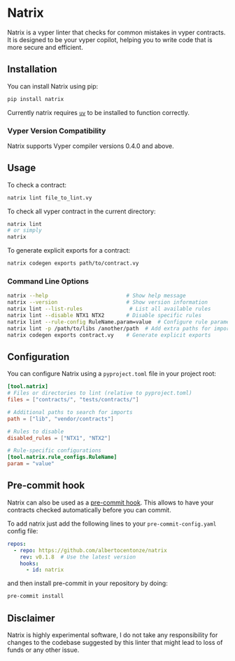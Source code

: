 # Natrix

Natrix is a vyper linter that checks for common mistakes in vyper contracts. It is designed to be your vyper copilot, helping you to write code that is more secure and efficient.

## Installation

You can install Natrix using pip:

```bash
pip install natrix
```

Currently natrix requires [`uv`](https://docs.astral.sh/uv/) to be installed to function correctly.

### Vyper Version Compatibility

Natrix supports Vyper compiler versions 0.4.0 and above.

## Usage

To check a contract:

```bash
natrix lint file_to_lint.vy
```

To check all vyper contract in the current directory:

```bash
natrix lint
# or simply
natrix
```

To generate explicit exports for a contract:

```bash
natrix codegen exports path/to/contract.vy
```

### Command Line Options

```bash
natrix --help                         # Show help message
natrix --version                      # Show version information
natrix lint --list-rules               # List all available rules
natrix lint --disable NTX1 NTX2       # Disable specific rules
natrix lint --rule-config RuleName.param=value  # Configure rule parameters
natrix lint -p /path/to/libs /another/path  # Add extra paths for imports
natrix codegen exports contract.vy    # Generate explicit exports
```

## Configuration

You can configure Natrix using a `pyproject.toml` file in your project root:

```toml
[tool.natrix]
# Files or directories to lint (relative to pyproject.toml)
files = ["contracts/", "tests/contracts/"]

# Additional paths to search for imports
path = ["lib", "vendor/contracts"]

# Rules to disable
disabled_rules = ["NTX1", "NTX2"]

# Rule-specific configurations
[tool.natrix.rule_configs.RuleName]
param = "value"
```

## Pre-commit hook

Natrix can also be used as a [pre-commit hook](https://pre-commit.com/). This allows to have your contracts checked automatically before you can commit.

To add natrix just add the following lines to your `pre-commit-config.yaml` config file:
```yaml
repos:
  - repo: https://github.com/albertocentonze/natrix
    rev: v0.1.8  # Use the latest version
    hooks:
      - id: natrix
```

and then install pre-commit in your repository by doing:
```bash
pre-commit install
```

## Disclaimer

Natrix is highly experimental software, I do not take any responsibility for changes to the codebase suggested by this linter that might lead to loss of funds or any other issue.
